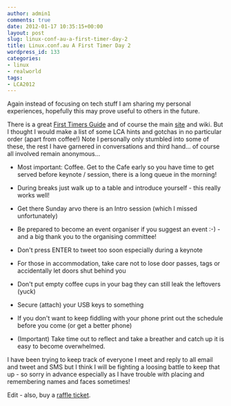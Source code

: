 ```yaml
---
author: admin1
comments: true
date: 2012-01-17 10:35:15+00:00
layout: post
slug: linux-conf-au-a-first-timer-day-2
title: Linux.conf.au A First Timer Day 2
wordpress_id: 133
categories:
- linux
- realworld
tags:
- LCA2012
---
```


Again instead of focusing on tech stuff I am sharing my personal experiences, hopefully this may prove useful to others in the future.

There is a great [First Timers Guide](http://www.darkmere.gen.nz/2007/0129.html) and of course the main [site](http://linux.conf.au) and wiki.  But I thought I would make a list of some LCA hints and gotchas in no particular order (apart from coffee!)  Note I personally only stumbled into some of these, the rest I have garnered in conversations and third hand... of course all involved remain anonymous...








  * Most important: Coffee.  Get to the Cafe early so you have time to get served before keynote / session, there is a long queue in the morning!


  * During breaks just walk up to a table and introduce yourself - this really works well!


  * Get there Sunday arvo there is an Intro session (which I missed unfortunately)


  * Be prepared to become an event organiser if you suggest an event :-) - and a big thank you to the organising committee!


  * Don't press ENTER to tweet too soon especially during a keynote


  * For those in accommodation, take care not to lose door passes, tags or accidentally let doors shut behind you


  * Don't put empty coffee cups in your bag they can still leak the leftovers (yuck)


  * Secure (attach) your USB keys to something


  * If you don't want to keep fiddling with your phone print out the schedule before you come (or get a better phone)


  * (Important) Take time out to reflect and take a breather and catch up it is easy to become overwhelmed.





I have been trying to keep track of everyone I meet and reply to all email and tweet and SMS but I think I will be fighting a loosing battle to keep that up - so sorry in advance especially as I have trouble with placing and remembering names and faces sometimes! 

Edit - also, buy a [raffle ticket](http://bit.ly/zbANA9).

